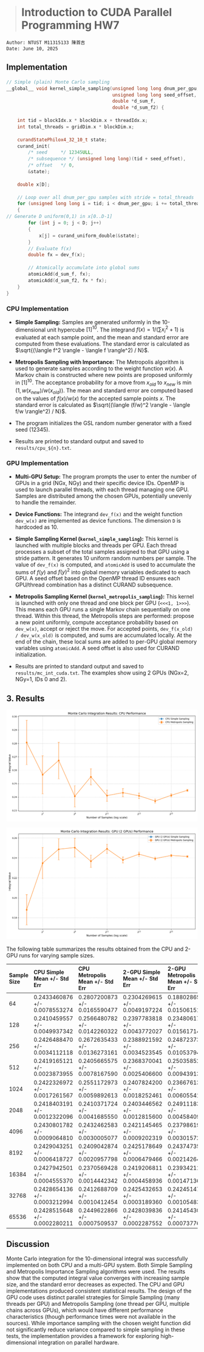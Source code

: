 ># Introduction to CUDA Parallel Programming HW7
```
Author: NTUST M11315133 陳首吉
Date: June 10, 2025
```

## Implementation

```cpp
// Simple (plain) Monte Carlo sampling
__global__ void kernel_simple_sampling(unsigned long long dnum_per_gpu,
                                       unsigned long long seed_offset,
                                       double *d_sum_f,
                                       double *d_sum_f2) {
    
    int tid = blockIdx.x * blockDim.x + threadIdx.x;
    int total_threads = gridDim.x * blockDim.x;

    curandStatePhilox4_32_10_t state;
    curand_init(
        /* seed     */ 12345ULL,
        /* subsequence */ (unsigned long long)(tid + seed_offset),
        /* offset   */ 0,
        &state);

    double x[D];

    // Loop over all dnum_per_gpu samples with stride = total_threads
    for (unsigned long long i = tid; i < dnum_per_gpu; i += total_threads)
    {
// Generate D uniform(0,1) in x[0..D-1]
        for (int j = 0; j < D; j++)
        {
            x[j] = curand_uniform_double(&state);
        }
        // Evaluate f(x)
        double fx = dev_f(x);

        // Atomically accumulate into global sums
        atomicAdd(d_sum_f, fx);
        atomicAdd(d_sum_f2, fx * fx);
    }
}
```

### CPU Implementation

*   **Simple Sampling:** Samples are generated uniformly in the 10-dimensional unit hypercube $[1]^{10}$. The integrand $f(x) = 1 / (\sum x_i^2 + 1)$ is evaluated at each sample point, and the mean and standard error are computed from these evaluations. The standard error is calculated as $\sqrt{(\langle f^2 \rangle - \langle f \rangle^2) / N}$.

*   **Metropolis Sampling with Importance:** The Metropolis algorithm is used to generate samples according to the weight function $w(x)$. A Markov chain is constructed where new points are proposed uniformly in $[1]^{10}$. The acceptance probability for a move from $x_{old}$ to $x_{new}$ is $\min(1, w(x_{new}) / w(x_{old}))$. The mean and standard error are computed based on the values of $f(x) / w(x)$ for the accepted sample points $x$. The standard error is calculated as $\sqrt{(\langle (f/w)^2 \rangle - \langle f/w \rangle^2) / N}$.

*   The program initializes the GSL random number generator with a fixed seed (12345).

*   Results are printed to standard output and saved to `results/cpu_${n}.txt`.


### GPU Implementation

*   **Multi-GPU Setup:** The program prompts the user to enter the number of GPUs in a grid (NGx, NGy) and their specific device IDs. OpenMP is used to launch parallel threads, with each thread managing one GPU. Samples are distributed among the chosen GPUs, potentially unevenly to handle the remainder.

*   **Device Functions:** The integrand `dev_f(x)` and the weight function `dev_w(x)` are implemented as device functions. The dimension `D` is hardcoded as 10.

*   **Simple Sampling Kernel (`kernel_simple_sampling`):** This kernel is launched with multiple blocks and threads per GPU. Each thread processes a subset of the total samples assigned to that GPU using a stride pattern. It generates 10 uniform random numbers per sample. The value of `dev_f(x)` is computed, and `atomicAdd` is used to accumulate the sums of $f(y)$ and $f(y)^2$ into global memory variables dedicated to each GPU. A seed offset based on the OpenMP thread ID ensures each GPU/thread combination has a distinct CURAND subsequence.

*   **Metropolis Sampling Kernel (`kernel_metropolis_sampling`):** This kernel is launched with only one thread and one block per GPU (`<<<1, 1>>>`). This means each GPU runs a single Markov chain sequentially on one thread. Within this thread, the Metropolis steps are performed: propose a new point uniformly, compute acceptance probability based on `dev_w(x)`, accept or reject the move. For accepted points, `dev_f(x_old) / dev_w(x_old)` is computed, and sums are accumulated locally. At the end of the chain, these local sums are added to per-GPU global memory variables using `atomicAdd`. A seed offset is also used for CURAND initialization.

*   Results are printed to standard output and saved to `results/mc_int_cuda.txt`. The examples show using 2 GPUs (NGx=2, NGy=1, IDs 0 and 2).

## 3. Results

![](./result/cpu.png)

![](./result/ngpu.png)

The following table summarizes the results obtained from the CPU and 2-GPU runs for varying sample sizes.

| Sample Size | CPU Simple Mean +/- Std Err | CPU Metropolis Mean +/- Std Err | 2-GPU Simple Mean +/- Std Err | 2-GPU Metropolis Mean +/- Std Err |
| :---------- | :-------------------------- | :------------------------------ | :---------------------------- | :-------------------------------- |
| 64          | 0.2433460876 +/- 0.0078553274 | 0.2807200873 +/- 0.0165590477 | 0.2304269615 +/- 0.0049197224 | 0.1880286587 +/- 0.0150615110 |
| 128         | 0.2410459557 +/- 0.0049937342 | 0.2566480782 +/- 0.0142260322 | 0.2397783818 +/- 0.0043772027 | 0.2348061735 +/- 0.0156171421 |
| 256         | 0.2426488470 +/- 0.0034112118 | 0.2672635433 +/- 0.0136273161 | 0.2388921592 +/- 0.0034523545 | 0.2487237386 +/- 0.0105379406 |
| 512         | 0.2419165121 +/- 0.0023873955 | 0.2405665575 +/- 0.0078167590 | 0.2368370041 +/- 0.0025406600 | 0.2503585260 +/- 0.0094391330 |
| 1024        | 0.2422326972 +/- 0.0017261567 | 0.2551172973 +/- 0.0059892613 | 0.2407824200 +/- 0.0018252461 | 0.2366761328 +/- 0.0060554123 |
| 2048        | 0.2418403191 +/- 0.0012322096 | 0.2410371724 +/- 0.0041685550 | 0.2403446562 +/- 0.0012815600 | 0.2491118311 +/- 0.0045840943 |
| 4096        | 0.2430801782 +/- 0.0009064810 | 0.2432462583 +/- 0.0030005077 | 0.2421145465 +/- 0.0009202319 | 0.2379861978 +/- 0.0030157272 |
| 8192        | 0.2429043251 +/- 0.0006418727 | 0.2409042874 +/- 0.0020957798 | 0.2425178649 +/- 0.0006479466 | 0.2437473507 +/- 0.0021426485 |
| 16384       | 0.2427942501 +/- 0.0004555370 | 0.2370569428 +/- 0.0014442342 | 0.2419206811 +/- 0.0004458936 | 0.2393421145 +/- 0.0014713672 |
| 32768       | 0.2428654136 +/- 0.0003212994 | 0.2412688709 +/- 0.0010412454 | 0.2425432653 +/- 0.0003189360 | 0.2424514759 +/- 0.0010548394 |
| 65536       | 0.2428515648 +/- 0.0002280211 | 0.2449622866 +/- 0.0007509537 | 0.2428039836 +/- 0.0002287552 | 0.2414543091 +/- 0.0007377633 |

## Discussion
Monte Carlo integration for the 10-dimensional integral was successfully implemented on both CPU and a multi-GPU system. Both Simple Sampling and Metropolis Importance Sampling algorithms were used. The results show that the computed integral value converges with increasing sample size, and the standard error decreases as expected. The CPU and GPU implementations produced consistent statistical results. The design of the GPU code uses distinct parallel strategies for Simple Sampling (many threads per GPU) and Metropolis Sampling (one thread per GPU, multiple chains across GPUs), which would have different performance characteristics (though performance times were not available in the sources). While importance sampling with the chosen weight function did not significantly reduce variance compared to simple sampling in these tests, the implementation provides a framework for exploring high-dimensional integration on parallel hardware.
